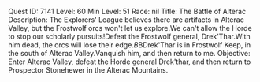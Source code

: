 Quest ID: 7141
Level: 60
Min Level: 51
Race: nil
Title: The Battle of Alterac
Description: The Explorers' League believes there are artifacts in Alterac Valley, but the Frostwolf orcs won't let us explore.We can't allow the Horde to stop our scholarly pursuits!Defeat the Frostwolf general, Drek'Thar.With him dead, the orcs will lose their edge.$B$BDrek'Thar is in Frostwolf Keep, in the south of Alterac Valley.Vanquish him, and then return to me.
Objective: Enter Alterac Valley, defeat the Horde general Drek'thar, and then return to Prospector Stonehewer in the Alterac Mountains.
